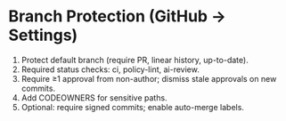 # Branch Protection (GitHub → Settings)
1. Protect default branch (require PR, linear history, up-to-date).
2. Required status checks: ci, policy-lint, ai-review.
3. Require ≥1 approval from non-author; dismiss stale approvals on new commits.
4. Add CODEOWNERS for sensitive paths.
5. Optional: require signed commits; enable auto-merge labels.
